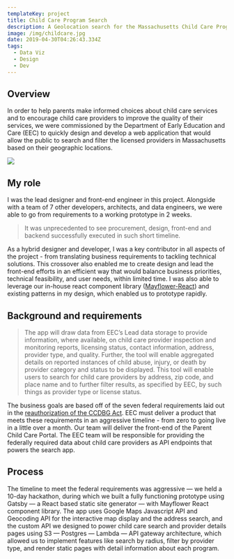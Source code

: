 ```yaml
---
templateKey: project
title: Child Care Program Search
description: A Geolocation search for the Massachusetts Child Care Programs
image: /img/childcare.jpg
date: 2019-04-30T04:26:43.334Z
tags:
  - Data Viz
  - Design
  - Dev
---
```

## Overview

In order to help parents make informed choices about child care services and to encourage child care providers to improve the quality of their services, we were commissioned by the Department of Early Education and Care (EEC) to quickly design and develop a web application that would allow the public to search and filter the licensed providers in Massachusetts based on their geographic locations. 

![](/img/childcare.jpg)

## My role

I was the lead designer and front-end engineer in this project. Alongside with a team of 7 other developers, architects, and data engineers, we were able to go from requirements to a working prototype in 2 weeks.

>  It was unprecedented to see procurement, design, front-end and backend successfully executed in such short timeline. 

As a hybrid designer and developer, I was a key contributor in all aspects of the project - from translating business requirements to tackling technical solutions. This crossover also enabled me to create design and lead the front-end efforts in an efficient way that would balance business priorities, technical feasibility, and user needs, within limited time. I was also able to leverage our in-house react component library ([Mayflower-React](https://mayflower-react.digital.mass.gov/)) and existing patterns in my design, which enabled us to prototype rapidly.

## Background and requirements

> The app will draw data from EEC’s Lead data storage to provide information, where available, on child care provider inspection and monitoring reports, licensing status, contact information, address, provider type, and quality. Further, the tool will enable aggregated details on reported instances of child abuse, injury, or death by provider category and status to be displayed. This tool will enable users to search for child care providers by address, zip code, and place name and to further filter results, as specified by EEC, by such things as provider type or license status.

The business goals are based off of the seven federal requirements laid out in the [reauthorization of the CCDBG Act](https://www.acf.hhs.gov/occ/ccdf-reauthorization). EEC must deliver a product that meets these requirements in an aggressive timeline - from zero to going live in a little over a month. Our team will deliver the front-end of the Parent Child Care Portal. The EEC team will be responsible for providing the federally required data about child care providers as API endpoints that powers the search app.

## Process

The timeline to meet the federal requirements was aggressive — we held a 10-day hackathon, during which we built a fully functioning prototype using Gatsby — a React based static site generator — with Mayflower React component library.  The app uses Google Maps Javascript API and Geocoding API for the interactive map display and the address search, and the custom API we designed to power child care search and provider details pages using S3 — Postgres — Lambda — API gateway architecture, which allowed us to implement features like search by radius, filter by provider type, and render static pages with detail information about each program.